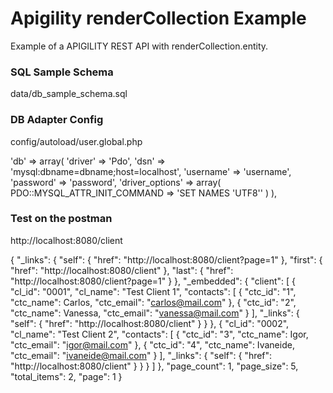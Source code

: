 # Apigility renderCollection Example
Example of a APIGILITY REST API with renderCollection.entity.

### SQL Sample Schema
data/db_sample_schema.sql

### DB Adapter Config
config/autoload/user.global.php

'db' => array(
        'driver' => 'Pdo',
        'dsn' => 'mysql:dbname=dbname;host=localhost',
        'username' => 'username',
        'password' => 'password',
        'driver_options' => array(
            PDO::MYSQL_ATTR_INIT_COMMAND => 'SET NAMES \'UTF8\''
        )
    ),

### Test on the postman
http://localhost:8080/client

{
    "_links": {
        "self": {
            "href": "http://localhost:8080/client?page=1"
        },
        "first": {
            "href": "http://localhost:8080/client"
        },
        "last": {
            "href": "http://localhost:8080/client?page=1"
        }
    },
    "_embedded": {
        "client": [
            {
                "cl_id": "0001",
                "cl_name": "Test Client 1",
                "contacts": [
                    {
                        "ctc_id": "1",
                        "ctc_name": Carlos,
                        "ctc_email": "carlos@mail.com"
                    },
                    {
                        "ctc_id": "2",
                        "ctc_name": Vanessa,
                        "ctc_email": "vanessa@mail.com"
                    }
                ],
                "_links": {
                    "self": {
                        "href": "http://localhost:8080/client"
                    }
                }
            },
            {
                "cl_id": "0002",
                "cl_name": "Test Client 2",
                "contacts": [
                    {
                        "ctc_id": "3",
                        "ctc_name": Igor,
                        "ctc_email": "igor@mail.com"
                    },
                    {
                        "ctc_id": "4",
                        "ctc_name": Ivaneide,
                        "ctc_email": "ivaneide@mail.com"
                    }
                ],
                "_links": {
                    "self": {
                        "href": "http://localhost:8080/client"
                    }
                }
            }
        ]
    },
    "page_count": 1,
    "page_size": 5,
    "total_items": 2,
    "page": 1
}
```
